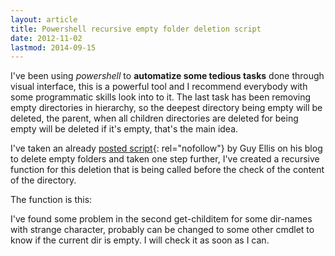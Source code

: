 ```yaml
---
layout: article
title: Powershell recursive empty folder deletion script
date: 2012-11-02
lastmod: 2014-09-15
---
```


I've been using _powershell_ to **automatize some tedious tasks** done through visual interface, this is a powerful tool and I recommend everybody with some programmatic skills look into to it. The last task has been removing empty directories in hierarchy, so the deepest directory being empty will be deleted, the parent, when all children directories are deleted for being empty will be deleted if it's empty, that's the main idea.

I've taken an already [posted script](http://guyellisrocks.com/powershell/powershell-script-to-remove-empty-directories/){: rel="nofollow"} by Guy Ellis on his blog to delete empty folders and taken one step further, I've created a recursive function for this deletion that is being called before the check of the content of the directory.

The function is this:
<script src="https://gist.github.com/ferransalguero/5217602.js">
</script>

I've found some problem in the second get-childitem for some dir-names with strange character, probably can be changed to some other cmdlet to know if the current dir is empty. I will check it as soon as I can.

